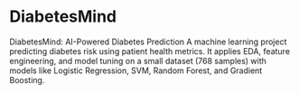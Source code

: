 # DiabetesMind
DiabetesMind: AI-Powered Diabetes Prediction  A machine learning project predicting diabetes risk using patient health metrics. It applies EDA, feature engineering, and model tuning on a small dataset (768 samples) with models like Logistic Regression, SVM, Random Forest, and Gradient Boosting.
